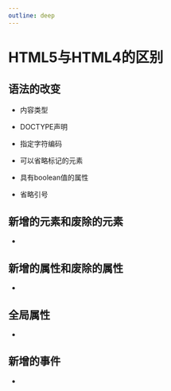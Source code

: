 ```yaml
---
outline: deep
---
```


# HTML5与HTML4的区别

## 语法的改变

- 内容类型

- DOCTYPE声明

- 指定字符编码

- 可以省略标记的元素

- 具有boolean值的属性

- 省略引号

## 新增的元素和废除的元素
- 

## 新增的属性和废除的属性
- 

## 全局属性
- 

## 新增的事件
- 